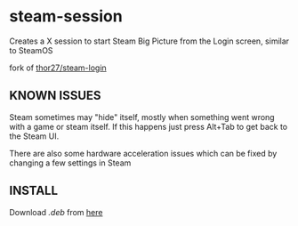 steam-session
===========

Creates a X session to start Steam Big Picture from the Login screen, similar to SteamOS

fork of [thor27/steam-login](https://github.com/thor27/steam-login)

KNOWN ISSUES
------------

Steam sometimes may "hide" itself, mostly when something went wrong with a game or steam itself. If this happens just press Alt+Tab to get back to the Steam UI.

There are also some hardware acceleration issues which can be fixed by changing a few settings in Steam

INSTALL
-------

Download *.deb* from [here](https://steam-session.netlify.app/downloads.html)
